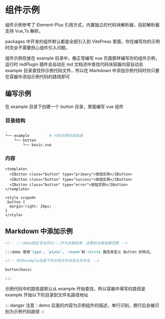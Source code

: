 <!--
 * @Description:
 * @Version: 2.0
 * @Autor: caohao
 * @Date: 2023-12-27 19:06:28
 * @LastEditors: caohao
 * @LastEditTime: 2023-12-31 01:20:26
-->

# 组件示例

组件示例参考了 Element-Plus 引用方式，内置独立的代码块解析器，目前解析器支持 Vue,Ts 解析。

packages 中开发的组件默认都是全部引入到 VitePress 里面，你在编写你的示例时完全不需要担心组件引入问题。

组件示例存放在 example 目录中，像正常编写 vue 页面那样编写你的组件示例，运行时 mdPlugin 插件会自动在 md 文档流中查找代码块容器内容自动去 example 目录查找你示例代码文件，所以在 Markdown 中添加示例代码时你只要在容器中添加示例代码的路径即可

## 编写示例

在 example 目录下创建一个 button 目录，里面编写 vue 组件

### 目录结构

```bash
.
└── example         # 代码示例存放目录
    └── button
        └── basic.vue
```

### 内容

```vue
<template>
  <IButton class="button" type="primary">按钮实例</IButton>
  <IButton class="button" type="success">按钮实例</IButton>
  <IButton class="button" type="error">按钮实例</IButton>
</template>

<style scoped>
.button {
  margin-right: 20px;
}
</style>
```

## Markdown 中添加示例

```md
<!-- :::demo固定写法并以:::作为末尾结束，这里标志着容器范围 -->

:::demo 使用`type`、`plain`、`round`和`circle`属性来定义 Button 的样式。

<!-- 你的example目录下的示例文件目录与文件名 -->

button/basic

:::
```

示例代码中的路径是默认从 example 开始查找，所以容器中填写的路径是 example 开始以下的目录到文件名路径地址

::: danger
注意：demo 后面的内容为示例组件的描述，单行识别，换行后会被识别为示例代码路径
:::

<!-- [查看示例](../../components/button.md) -->
